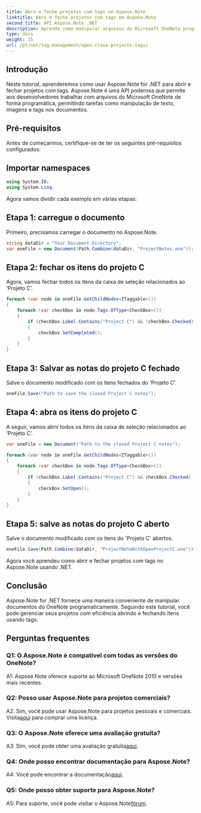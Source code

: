 ```yaml
---
title: Abra e feche projetos com tags em Aspose.Note
linktitle: Abra e feche projetos com tags em Aspose.Note
second_title: API Aspose.Note .NET
description: Aprenda como manipular arquivos do Microsoft OneNote programaticamente usando Aspose.Note for .NET. Abra e feche projetos com tags de forma eficiente.
type: docs
weight: 15
url: /pt/net/tag-management/open-close-projects-tags/
---
```

## Introdução

Neste tutorial, aprenderemos como usar Aspose.Note for .NET para abrir e fechar projetos com tags. Aspose.Note é uma API poderosa que permite aos desenvolvedores trabalhar com arquivos do Microsoft OneNote de forma programática, permitindo tarefas como manipulação de texto, imagens e tags nos documentos.

## Pré-requisitos

Antes de começarmos, certifique-se de ter os seguintes pré-requisitos configurados:

## Importar namespaces

```csharp
using System.IO;
using System.Linq;
```

Agora vamos dividir cada exemplo em várias etapas:

## Etapa 1: carregue o documento

Primeiro, precisamos carregar o documento no Aspose.Note.

```csharp
string dataDir = "Your Document Directory";
var oneFile = new Document(Path.Combine(dataDir, "ProjectNotes.one"));
```

## Etapa 2: fechar os itens do projeto C

Agora, vamos fechar todos os itens da caixa de seleção relacionados ao ‘Projeto C’.

```csharp
foreach (var node in oneFile.GetChildNodes<ITaggable>())
{
    foreach (var checkBox in node.Tags.OfType<CheckBox>())
    {
        if (checkBox.Label.Contains("Project C") && !checkBox.Checked)
        {
            checkBox.SetCompleted();
        }
    }
}
```

## Etapa 3: Salvar as notas do projeto C fechado

Salve o documento modificado com os itens fechados do 'Projeto C'.

```csharp
oneFile.Save("Path to save the closed Project C notes");
```

## Etapa 4: abra os itens do projeto C

A seguir, vamos abrir todos os itens da caixa de seleção relacionados ao ‘Projeto C’.

```csharp
var oneFile = new Document("Path to the closed Project C notes");

foreach (var node in oneFile.GetChildNodes<ITaggable>())
{
    foreach (var checkBox in node.Tags.OfType<CheckBox>())
    {
        if (checkBox.Label.Contains("Project C") && checkBox.Checked)
        {
            checkBox.SetOpen();
        }
    }
}
```

## Etapa 5: salve as notas do projeto C aberto

Salve o documento modificado com os itens do 'Projeto C' abertos.

```csharp
oneFile.Save(Path.Combine(dataDir, "ProjectNoteWithOpenProjectC.one"));
```

Agora você aprendeu como abrir e fechar projetos com tags no Aspose.Note usando .NET.

## Conclusão

Aspose.Note for .NET fornece uma maneira conveniente de manipular documentos do OneNote programaticamente. Seguindo este tutorial, você pode gerenciar seus projetos com eficiência abrindo e fechando itens usando tags.

## Perguntas frequentes

### Q1: O Aspose.Note é compatível com todas as versões do OneNote?

A1: Aspose.Note oferece suporte ao Microsoft OneNote 2010 e versões mais recentes.

### Q2: Posso usar Aspose.Note para projetos comerciais?

 A2: Sim, você pode usar Aspose.Note para projetos pessoais e comerciais. Visita[aqui](https://purchase.aspose.com/buy) para comprar uma licença.

### Q3: O Aspose.Note oferece uma avaliação gratuita?

A3: Sim, você pode obter uma avaliação gratuita[aqui](https://releases.aspose.com/).

### Q4: Onde posso encontrar documentação para Aspose.Note?

 A4: Você pode encontrar a documentação[aqui](https://reference.aspose.com/note/net/).

### Q5: Onde posso obter suporte para Aspose.Note?

A5: Para suporte, você pode visitar o Aspose.Note[fórum](https://forum.aspose.com/c/note/28).